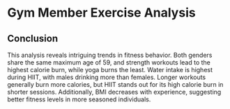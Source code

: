 # Gym Member Exercise Analysis

## Conclusion
This analysis reveals intriguing trends in fitness behavior. Both genders share the same maximum age of 59, and strength workouts lead to the highest calorie burn, while yoga burns the least. Water intake is highest during HIIT, with males drinking more than females. Longer workouts generally burn more calories, but HIIT stands out for its high calorie burn in shorter sessions. Additionally, BMI decreases with experience, suggesting better fitness levels in more seasoned individuals.







